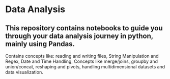 # Data Analysis


## This repository contains notebooks to guide you through your data analysis journey in python, mainly using Pandas.

Contains concepts like: reading and writing files, String Manipulation and Regex, Date and Time Handling, Concepts like merge/joins, groupby 
and union/concat, reshaping and pivots, handling multidimensional datasets and data visualization.
